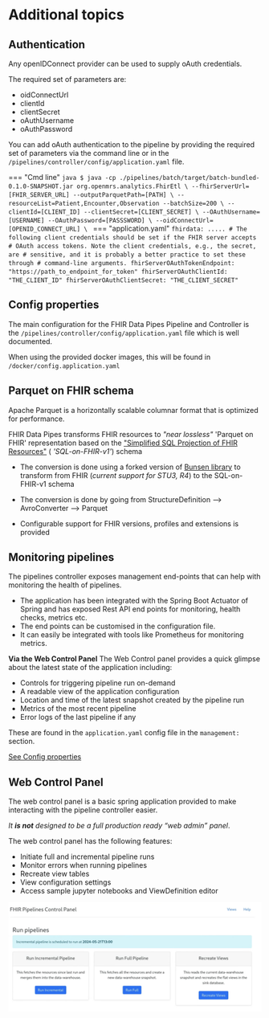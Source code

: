 # Additional topics

## Authentication
Any openIDConnect provider can be used to supply oAuth credentials.

The required set of parameters are:

* oidConnectUrl
* clientId
* clientSecret
* oAuthUsername
* oAuthPassword

You can add oAuth authentication to the pipeline by providing the required set
of parameters via the command line or in
the `/pipelines/controller/config/application.yaml` file.

=== "Cmd line"
    ```java
    $ java -cp ./pipelines/batch/target/batch-bundled-0.1.0-SNAPSHOT.jar org.openmrs.analytics.FhirEtl \
        --fhirServerUrl=[FHIR_SERVER_URL] --outputParquetPath=[PATH] \
        --resourceList=Patient,Encounter,Observation --batchSize=200 \
        --clientId=[CLIENT_ID] --clientSecret=[CLIENT_SECRET] \
        --OAuthUsername=[USERNAME] --OAuthPassword=[PASSSWORD] \
        --oidConnectUrl= [OPENID_CONNECT_URL] \
    ```
=== "application.yaml"
    ```
    fhirdata:
    .....
        # The following client credentials should be set if the FHIR server accepts
        # OAuth access tokens. Note the client credentials, e.g., the secret, are
        # sensitive, and it is probably a better practice to set these through
        # command-line arguments.
        fhirServerOAuthTokenEndpoint: "https://path_to_endpoint_for_token"
        fhirServerOAuthClientId: "THE_CLIENT_ID"
        fhirServerOAuthClientSecret: "THE_CLIENT_SECRET"
    ```

## Config properties

The main configuration for the FHIR Data Pipes Pipeline and Controller is
the `/pipelines/controller/config/application.yaml` file which is well
documented.

When using the provided docker images, this will be found
in `/docker/config.application.yaml`

## Parquet on FHIR schema

Apache Parquet is a horizontally scalable columnar format that is optimized for
performance.

FHIR Data Pipes transforms FHIR resources to _"near lossless"_ 'Parquet on FHIR'
representation based on
the ["Simplified SQL Projection of FHIR Resources"](https://github.com/FHIR/sql-on-fhir/blob/master/sql-on-fhir.md) (
_'SQL-on-FHIR-v1'_) schema

* The conversion is done using a forked version
  of [Bunsen library](https://github.com/google/fhir-data-pipes/tree/master/bunsen)
  to transform from FHIR (_current support for STU3, R4_) to the SQL-on-FHIR-v1
  schema

* The conversion is done by going from StructureDefinition --> AvroConverter -->
  Parquet

* Configurable support for FHIR versions, profiles and extensions is provided

## Monitoring pipelines

The pipelines controller exposes management end-points that can help
with monitoring the health of pipelines.

* The application has been integrated with the Spring Boot Actuator of Spring
  and has exposed Rest API end points for monitoring, health checks, metrics
  etc.
* The end points can be customised in the configuration file.
* It can easily be integrated with tools like Prometheus for monitoring metrics.

**Via the Web Control Panel**
The Web Control panel provides a quick glimpse about the latest state
of the application including:

* Controls for triggering pipeline run on-demand
* A readable view of the application configuration
* Location and time of the latest snapshot created by the pipeline run
* Metrics of the most recent pipeline
* Error logs of the last pipeline if any

These are found in the `application.yaml` config file in the `management:`
section.

[See Config properties](#config-properties)

## Web Control Panel

The web control panel is a basic spring application provided to make interacting
with the pipeline controller easier.

_It **is not** designed to be a full production ready “web admin” panel_.

The web control panel has the following features:

* Initiate full and incremental pipeline runs
* Monitor errors when running pipelines
* Recreate view tables
* View configuration settings
* Access sample jupyter notebooks and ViewDefinition editor

![Web Control Panel](images/pipelines_control_panel.png)
